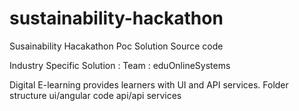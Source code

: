 # sustainability-hackathon
Susainability Hacakathon Poc Solution Source code

Industry Specific Solution : 
Team : eduOnlineSystems

Digital E-learning provides learners with UI and API services.
Folder structure
ui/angular code
api/api services


